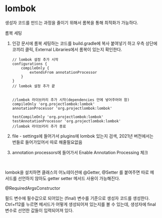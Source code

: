 # lombok

생성자 코드를 만드는 과정을 줄이기 위해서 롬복을 통해 최적화가 가능하다.

롬복 세팅

1.  인강 문서에 롬복 세팅하는 코드를 build.gradle에 복사 붙여넣기 하고 우측 상단에 코끼리 클릭, External Libraries에서 롬복이 있는지 확인한다.

        // lombok 설정 추가 시작
        configurations {
            compileOnly {
                extendsFrom annotationProcessor
            }
        }
        // lombok 설정 추가 끝


        //lombok 라이브러리 추가 시작(dependencies 안에 넣어주어야 함)
        compileOnly 'org.projectlombok:lombok'
        annotationProcessor 'org.projectlombok:lombok'

        testCompileOnly 'org.projectlombok:lombok'
        testAnnotationProcessor 'org.projectlombok:lombok'
        //lombok 라이브러리 추가 종료

2.  file - settings에 들어가서 plugins에 lombok 있는지 검색, 2021년 버전에서는 번들로 들어가있어서 따로 해줄필요없음

3.  annotation processors에 들어가서 Enable Annotation Processing 체크

<br>

lombok을 설치하면 클래스의 어노테이션에 @Getter, @Setter 를 붙여주면 따로 메서드를 선언하지 않아도 getter setter 메서드 사용이 가능해진다.

@RequiredArgsConstructor

필드 변수에 필수값으로 되어있는 (final) 변수를 기준으로 생성자 코드를 생성한다. Ctrl+f12를 누르면 메서드가 어떻게 생성되어져 있는지를 볼 수 있는데, 생성자에 final 변수로 선언한 값들이 입력되어져 있다.
